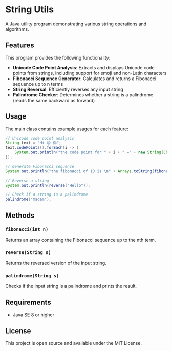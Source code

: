 # String Utils

A Java utility program demonstrating various string operations and algorithms.

## Features

This program provides the following functionality:

- **Unicode Code Point Analysis**: Extracts and displays Unicode code points from strings, including support for emoji and non-Latin characters
- **Fibonacci Sequence Generator**: Calculates and returns a Fibonacci sequence up to n terms
- **String Reversal**: Efficiently reverses any input string
- **Palindrome Checker**: Determines whether a string is a palindrome (reads the same backward as forward)

## Usage

The main class contains example usages for each feature:

```java
// Unicode code point analysis
String text = "Hi 😊 你";
text.codePoints().forEach(i -> {
    System.out.println("the code point for " + i + " =" + new String(Character.toChars(i)));
});

// Generate Fibonacci sequence
System.out.println("the fibonacci of 10 is \n" + Arrays.toString(fibonacci(10)));

// Reverse a string
System.out.println(reverse("Hello"));

// Check if a string is a palindrome
palindrome("madam");
```

## Methods

### `fibonacci(int n)`
Returns an array containing the Fibonacci sequence up to the nth term.

### `reverse(String s)`
Returns the reversed version of the input string.

### `palindrome(String s)`
Checks if the input string is a palindrome and prints the result.

## Requirements

- Java SE 8 or higher

## License

This project is open source and available under the MIT License.
